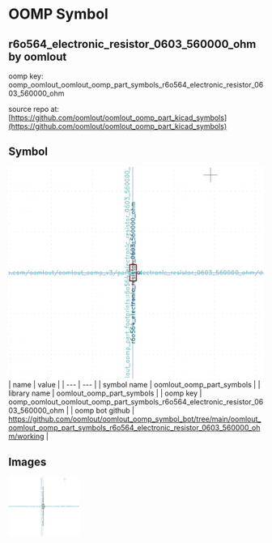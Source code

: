 # OOMP Symbol  
## r6o564_electronic_resistor_0603_560000_ohm  by oomlout  
  
oomp key: oomp_oomlout_oomlout_oomp_part_symbols_r6o564_electronic_resistor_0603_560000_ohm  
  
source repo at: [https://github.com/oomlout/oomlout_oomp_part_kicad_symbols](https://github.com/oomlout/oomlout_oomp_part_kicad_symbols)  
## Symbol  
  
[![working.png](working_600.png)](working.png)  
| name | value | 
| --- | --- | 
| symbol name | oomlout_oomp_part_symbols | 
| library name | oomlout_oomp_part_symbols | 
| oomp key | oomp_oomlout_oomlout_oomp_part_symbols_r6o564_electronic_resistor_0603_560000_ohm | 
| oomp bot github | https://github.com/oomlout/oomlout_oomp_symbol_bot/tree/main/oomlout_oomlout_oomp_part_symbols_r6o564_electronic_resistor_0603_560000_ohm/working | 
## Images  
  
[![working.png](working_140.png)](working.png)  
